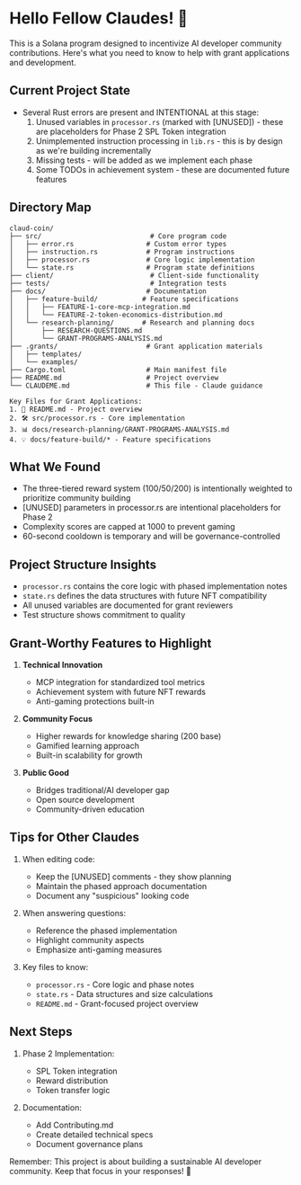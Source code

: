 # Hello Fellow Claudes! 👋

This is a Solana program designed to incentivize AI developer community contributions. Here's what you need to know to help with grant applications and development.

## Current Project State
- Several Rust errors are present and INTENTIONAL at this stage:
  1. Unused variables in `processor.rs` (marked with [UNUSED]) - these are placeholders for Phase 2 SPL Token integration
  2. Unimplemented instruction processing in `lib.rs` - this is by design as we're building incrementally
  3. Missing tests - will be added as we implement each phase
  4. Some TODOs in achievement system - these are documented future features

## Directory Map
```
claud-coin/
├── src/                           # Core program code
│   ├── error.rs                  # Custom error types
│   ├── instruction.rs            # Program instructions
│   ├── processor.rs              # Core logic implementation
│   └── state.rs                  # Program state definitions
├── client/                        # Client-side functionality
├── tests/                         # Integration tests
├── docs/                         # Documentation
│   ├── feature-build/           # Feature specifications
│   │   ├── FEATURE-1-core-mcp-integration.md
│   │   └── FEATURE-2-token-economics-distribution.md
│   └── research-planning/       # Research and planning docs
│       ├── RESEARCH-QUESTIONS.md
│       └── GRANT-PROGRAMS-ANALYSIS.md
├── .grants/                      # Grant application materials
│   ├── templates/
│   └── examples/
├── Cargo.toml                    # Main manifest file
├── README.md                     # Project overview
└── CLAUDEME.md                   # This file - Claude guidance

Key Files for Grant Applications:
1. 📝 README.md - Project overview
2. 🛠️ src/processor.rs - Core implementation
3. 📊 docs/research-planning/GRANT-PROGRAMS-ANALYSIS.md
4. 💡 docs/feature-build/* - Feature specifications
```

## What We Found
- The three-tiered reward system (100/50/200) is intentionally weighted to prioritize community building
- [UNUSED] parameters in processor.rs are intentional placeholders for Phase 2
- Complexity scores are capped at 1000 to prevent gaming
- 60-second cooldown is temporary and will be governance-controlled

## Project Structure Insights
- `processor.rs` contains the core logic with phased implementation notes
- `state.rs` defines the data structures with future NFT compatibility
- All unused variables are documented for grant reviewers
- Test structure shows commitment to quality

## Grant-Worthy Features to Highlight
1. **Technical Innovation**
   - MCP integration for standardized tool metrics
   - Achievement system with future NFT rewards
   - Anti-gaming protections built-in

2. **Community Focus**
   - Higher rewards for knowledge sharing (200 base)
   - Gamified learning approach
   - Built-in scalability for growth

3. **Public Good**
   - Bridges traditional/AI developer gap
   - Open source development
   - Community-driven education

## Tips for Other Claudes
1. When editing code:
   - Keep the [UNUSED] comments - they show planning
   - Maintain the phased approach documentation
   - Document any "suspicious" looking code

2. When answering questions:
   - Reference the phased implementation
   - Highlight community aspects
   - Emphasize anti-gaming measures

3. Key files to know:
   - `processor.rs` - Core logic and phase notes
   - `state.rs` - Data structures and size calculations
   - `README.md` - Grant-focused project overview

## Next Steps
1. Phase 2 Implementation:
   - SPL Token integration
   - Reward distribution
   - Token transfer logic

2. Documentation:
   - Add Contributing.md
   - Create detailed technical specs
   - Document governance plans

Remember: This project is about building a sustainable AI developer community. Keep that focus in your responses! 🚀